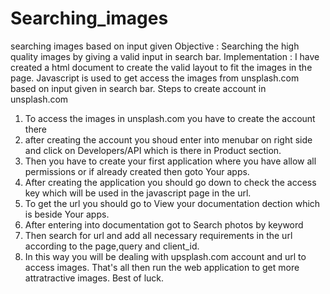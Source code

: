 # Searching_images
searching images based on input given 
Objective : Searching the high quality images by giving a valid input in search bar.
Implementation : 
I have created a html document to create the valid layout to fit the images in the page.
Javascript is used to get access the images from unsplash.com based on input given in search bar.
Steps to create account in unsplash.com
1. To access the images in unsplash.com you have to create the account there
2. after creating the account you shoud enter into menubar on right side and click on Developers/API which is there in Product section.
3. Then you have to create your first application where you have allow all permissions or if already created then goto Your apps.
4. After creating the application you should go down to check the access key which will be used in the javascript page in the url.
5. To get the url you should go to View your documentation dection which is beside Your apps.
6. After entering into documentation got to Search photos by keyword
7. Then search for url and add all necessary requirements in the url according to the page,query and client_id.
8. In this way you will be dealing with upsplash.com account and url to access images.
That's all then run the web application to get more attratractive images.
Best of luck.
